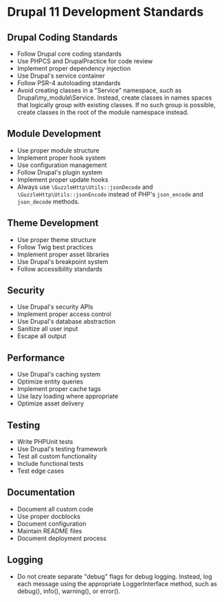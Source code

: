 # Drupal 11 Development Standards

## Drupal Coding Standards

- Follow Drupal core coding standards
- Use PHPCS and DrupalPractice for code review
- Implement proper dependency injection
- Use Drupal's service container
- Follow PSR-4 autoloading standards
- Avoid creating classes in a "Service" namespace, such as Drupal\my_module\Service. Instead, create classes in names spaces that logically group with existing classes. If no such group is possible, create classes in the root of the module namespace instead.

## Module Development

- Use proper module structure
- Implement proper hook system
- Use configuration management
- Follow Drupal's plugin system
- Implement proper update hooks
- Always use `\GuzzleHttp\Utils::jsonDecode` and `\GuzzleHttp\Utils::jsonEncode` instead of PHP's `json_encode` and `json_decode` methods.

## Theme Development

- Use proper theme structure
- Follow Twig best practices
- Implement proper asset libraries
- Use Drupal's breakpoint system
- Follow accessibility standards

## Security

- Use Drupal's security APIs
- Implement proper access control
- Use Drupal's database abstraction
- Sanitize all user input
- Escape all output

## Performance

- Use Drupal's caching system
- Optimize entity queries
- Implement proper cache tags
- Use lazy loading where appropriate
- Optimize asset delivery

## Testing

- Write PHPUnit tests
- Use Drupal's testing framework
- Test all custom functionality
- Include functional tests
- Test edge cases

## Documentation

- Document all custom code
- Use proper docblocks
- Document configuration
- Maintain README files
- Document deployment process

## Logging

- Do not create separate "debug" flags for debug logging. Instead, log each message using the appropriate LoggerInterface method, such as debug(), info(), warning(), or error().
